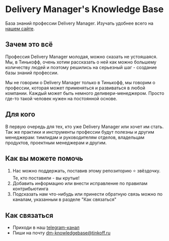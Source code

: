 # Delivery Manager's Knowledge Base
База знаний профессии Delivery Manager. Изучать удобнее всего на [нашем сайте](https://tinkoff.github.io/dm-knowledgebase/).

## Зачем это всё
Профессия Delivery Manager молодая, можно сказать не устояшаяся. Мы, в Тинькофф, очень хотим рассказать о ней как можно большему количеству людей и поэтому решились на серьезный шаг - создание базы знаний профессии.

Мы не говорим о Delivery Manager только в Тинькофф, мы говорим о профессии, которая может применяться и развиваться в любой компании. Каждый может быть немного деливери-менеджером. Просто где-то такой человек нужен на постоянной основе.

## Для кого
В первую очередь для тех, кто уже Delivery Manager или хочет им стать. Так же практики и инструменты профессии будут полезны и другим менеджерам: тимлидам и руководителям отделов, владельцам продуктов, проектным менеджерам и другим.

## Как вы можете помочь
1. Нас можно поддержать, поставив этому репозиторию :star: звёздочку. Те, кто поставили - вы крутые!
2. Добавить информацию или внести исправление по правилам контрибьютинга
3. Подсказать нам что-нибудь или принести обратную связь можно по каналам, указанным в разделе "Как связаться"

## Как связаться
* Приходи в наш [telegram-канал](https://t.me/chat_tac)
* Пиши на почту dm-knowledgebase@tinkoff.ru
